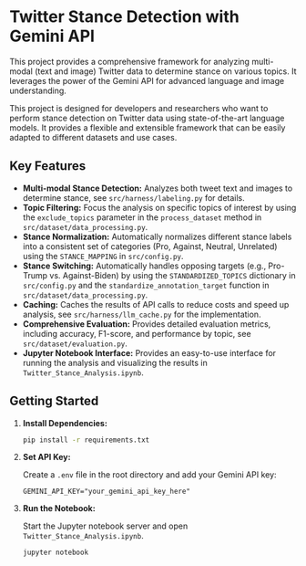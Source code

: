 # Twitter Stance Detection with Gemini API

This project provides a comprehensive framework for analyzing multi-modal (text and image) Twitter data to determine stance on various topics. It leverages the power of the Gemini API for advanced language and image understanding.

This project is designed for developers and researchers who want to perform stance detection on Twitter data using state-of-the-art language models. It provides a flexible and extensible framework that can be easily adapted to different datasets and use cases.

## Key Features

*   **Multi-modal Stance Detection:** Analyzes both tweet text and images to determine stance, see `src/harness/labeling.py` for details.
*   **Topic Filtering:** Focus the analysis on specific topics of interest by using the `exclude_topics` parameter in the `process_dataset` method in `src/dataset/data_processing.py`.
*   **Stance Normalization:** Automatically normalizes different stance labels into a consistent set of categories (Pro, Against, Neutral, Unrelated) using the `STANCE_MAPPING` in `src/config.py`.
*   **Stance Switching:** Automatically handles opposing targets (e.g., Pro-Trump vs. Against-Biden) by using the `STANDARDIZED_TOPICS` dictionary in `src/config.py` and the `standardize_annotation_target` function in `src/dataset/data_processing.py`.
*   **Caching:** Caches the results of API calls to reduce costs and speed up analysis, see `src/harness/llm_cache.py` for the implementation.
*   **Comprehensive Evaluation:** Provides detailed evaluation metrics, including accuracy, F1-score, and performance by topic, see `src/dataset/evaluation.py`.
*   **Jupyter Notebook Interface:** Provides an easy-to-use interface for running the analysis and visualizing the results in `Twitter_Stance_Analysis.ipynb`.

## Getting Started

1.  **Install Dependencies:**

    ```bash
    pip install -r requirements.txt
    ```

2.  **Set API Key:**

    Create a `.env` file in the root directory and add your Gemini API key:

    ```
    GEMINI_API_KEY="your_gemini_api_key_here"
    ```

3.  **Run the Notebook:**

    Start the Jupyter notebook server and open `Twitter_Stance_Analysis.ipynb`.

    ```bash
    jupyter notebook
    ```
